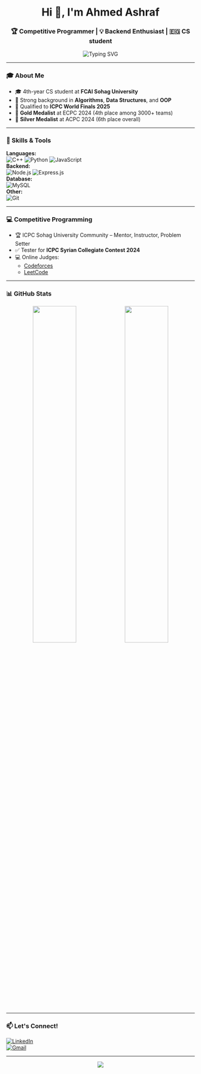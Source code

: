 <h1 align="center">Hi 👋, I'm Ahmed Ashraf</h1>
<h3 align="center">🏆 Competitive Programmer | 💡 Backend Enthusiast | 🇪🇬 CS student</h3>

<p align="center">
  <img src="https://readme-typing-svg.demolab.com?font=Fira+Code&duration=2000&pause=1000&center=true&vCenter=true&multiline=true&width=600&height=60&lines=ICPC+Mentor+%7C+Problem+Setter;Backend+Developer+(Node.js%2FExpress);Advanced+Problem+Solver+%7C+Gold+%2B+Silver+Medalist;Always+Learning+New+Things!" alt="Typing SVG" />
</p>

---

### 🎓 About Me
- 🎓 4th-year CS student at **FCAI Sohag University**
- 🧠 Strong background in **Algorithms**, **Data Structures**, and **OOP**
- 🏅 Qualified to **ICPC World Finals 2025**
- 🥇 **Gold Medalist** at ECPC 2024 (4th place among 3000+ teams)
- 🥈 **Silver Medalist** at ACPC 2024 (6th place overall)

---

### 🔧 Skills & Tools
**Languages:**  
![C++](https://img.shields.io/badge/-C++-00599C?style=for-the-badge&logo=cplusplus&logoColor=white) 
![Python](https://img.shields.io/badge/-Python-3776AB?style=for-the-badge&logo=python&logoColor=white)
![JavaScript](https://img.shields.io/badge/-JavaScript-F7DF1E?style=for-the-badge&logo=javascript&logoColor=black)  
**Backend:**  
![Node.js](https://img.shields.io/badge/-Node.js-339933?style=for-the-badge&logo=nodedotjs&logoColor=white)
![Express.js](https://img.shields.io/badge/-Express.js-000000?style=for-the-badge&logo=express&logoColor=white)  
**Database:**  
![MySQL](https://img.shields.io/badge/-MySQL-4479A1?style=for-the-badge&logo=mysql&logoColor=white)  
**Other:**  
![Git](https://img.shields.io/badge/-Git-F05032?style=for-the-badge&logo=git&logoColor=white)

---

### 💻 Competitive Programming
- 🏆 ICPC Sohag University Community – Mentor, Instructor, Problem Setter
- ✅ Tester for **ICPC Syrian Collegiate Contest 2024**
- 💻 Online Judges:
  - [Codeforces](https://codeforces.com/profile/Ahmed_Ashraf_f)
  - [LeetCode]([https://leetcode.com/](https://leetcode.com/u/boAshraf/))

---

### 📊 GitHub Stats
<p align="center">
  <img src="https://github-readme-stats.vercel.app/api?username=your_username&show_icons=true&theme=tokyonight&hide_border=true" width="48%" />
  <img src="https://github-readme-streak-stats.herokuapp.com/?user=your_username&theme=tokyonight&hide_border=true" width="48%" />
</p>

---

### 📫 Let's Connect!
[![LinkedIn](https://img.shields.io/badge/-LinkedIn-0A66C2?style=flat-square&logo=linkedin&logoColor=white)](https://linkedin.com/in/ahmed-ashraf-7133aa224)  
[![Gmail](https://img.shields.io/badge/-ahm.12ed.m@gmail.com-D14836?style=flat-square&logo=gmail&logoColor=white)](mailto:ahm.12ed.m@gmail.com)

---

<p align="center">
  <img src="https://komarev.com/ghpvc/?username=your_username&label=Profile+Views&color=blueviolet&style=flat" />
</p>
